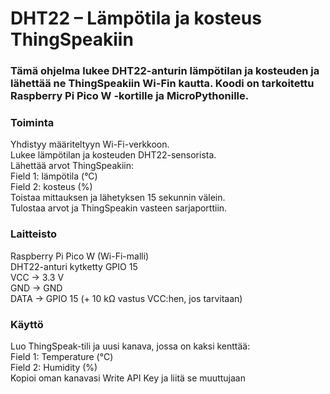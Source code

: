# DHT22 – Lämpötila ja kosteus ThingSpeakiin

### Tämä ohjelma lukee DHT22-anturin lämpötilan ja kosteuden ja lähettää ne ThingSpeakiin Wi-Fin kautta. Koodi on tarkoitettu Raspberry Pi Pico W -kortille ja MicroPythonille.

### Toiminta
Yhdistyy määriteltyyn Wi-Fi-verkkoon.  
Lukee lämpötilan ja kosteuden DHT22-sensorista.  
Lähettää arvot ThingSpeakiin:  
Field 1: lämpötila (°C)  
Field 2: kosteus (%)  
Toistaa mittauksen ja lähetyksen 15 sekunnin välein.  
Tulostaa arvot ja ThingSpeakin vasteen sarjaporttiin.

### Laitteisto
Raspberry Pi Pico W (Wi-Fi-malli)  
DHT22-anturi kytketty GPIO 15  
VCC → 3.3 V  
GND → GND  
DATA → GPIO 15 (+ 10 kΩ vastus VCC:hen, jos tarvitaan)

### Käyttö
Luo ThingSpeak-tili ja uusi kanava, jossa on kaksi kenttää:  
Field 1: Temperature (°C)  
Field 2: Humidity (%)  
Kopioi oman kanavasi Write API Key ja liitä se muuttujaan
